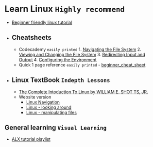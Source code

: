 # Learn Linux ``Highly recommend``
- [Beginner friendly linux tutorial](https://www.javatpoint.com/linux-directories)
- ## Cheatsheets
	- Codecademy `easily printed`
                1. [Navigating the File System](https://www.codecademy.com/learn/learn-the-command-line/modules/learn-the-command-line-navigation/cheatsheet)
                2. [Viewing and Changing the File System](https://www.codecademy.com/learn/learn-the-command-line/modules/learn-the-command-line-manipulation/cheatsheet)
                3. [Redirecting Input and Output](https://www.codecademy.com/learn/learn-the-command-line/modules/learn-the-command-line-redirection/cheatsheet)
                4. [Configuring the Environment](https://www.codecademy.com/learn/learn-the-command-line/modules/learn-the-command-line-environment/cheatsheet)
  	- Quick 1 page reference `easily printed`
                - [beginner_cheat_sheet](files/Linux_Cheat_Sheet_Good_for_Beginners.pdf)
- ## Linux TextBook `Indepth Lessons`
	- [The Complete Intoduction To Linux by WILLIAM E. SHOT TS, JR.](./files/The_LINUX_Command_Line_Complete_Introduction.pdf)
	- Website version
		- [Linux Navigation](http://linuxcommand.org/lc3_lts0020.php)
		- [Linux - looking around](http://linuxcommand.org/lc3_lts0030.php)
		- [Linux - manipulating files](http://linuxcommand.org/lc3_lts0050.php)
## General learning `Visual Learning`
- [ALX tutorial playlist](https://www.youtube.com/watch?v=C-U3hgTHb34&list=PLTpdEvFxLcXxrnqi8kG911a19QXz1bxRi)
  